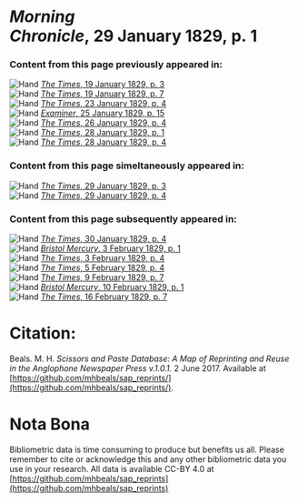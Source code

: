 # *Morning Chronicle*, 29 January 1829, p. 1  
  
### Content from this page previously appeared in:  
![Hand](http://scissorsandpaste.net/wp-content/uploads/2017/06/smallhandpointer.png) [*The Times*, 19 January 1829, p. 3](https://mhbeals.github.io/sap_html/The-Times/The-Times-19-January-1829-p-3)  
![Hand](http://scissorsandpaste.net/wp-content/uploads/2017/06/smallhandpointer.png) [*The Times*, 19 January 1829, p. 7](https://mhbeals.github.io/sap_html/The-Times/The-Times-19-January-1829-p-7)  
![Hand](http://scissorsandpaste.net/wp-content/uploads/2017/06/smallhandpointer.png) [*The Times*, 23 January 1829, p. 4](https://mhbeals.github.io/sap_html/The-Times/The-Times-23-January-1829-p-4)  
![Hand](http://scissorsandpaste.net/wp-content/uploads/2017/06/smallhandpointer.png) [*Examiner*, 25 January 1829, p. 15](https://mhbeals.github.io/sap_html/Examiner/Examiner-25-January-1829-p-15)  
![Hand](http://scissorsandpaste.net/wp-content/uploads/2017/06/smallhandpointer.png) [*The Times*, 26 January 1829, p. 4](https://mhbeals.github.io/sap_html/The-Times/The-Times-26-January-1829-p-4)  
![Hand](http://scissorsandpaste.net/wp-content/uploads/2017/06/smallhandpointer.png) [*The Times*, 28 January 1829, p. 1](https://mhbeals.github.io/sap_html/The-Times/The-Times-28-January-1829-p-1)  
![Hand](http://scissorsandpaste.net/wp-content/uploads/2017/06/smallhandpointer.png) [*The Times*, 28 January 1829, p. 4](https://mhbeals.github.io/sap_html/The-Times/The-Times-28-January-1829-p-4)  
  
### Content from this page simeltaneously appeared in:  
![Hand](http://scissorsandpaste.net/wp-content/uploads/2017/06/smallhandpointer.png) [*The Times*, 29 January 1829, p. 3](https://mhbeals.github.io/sap_html/The-Times/The-Times-29-January-1829-p-3)  
![Hand](http://scissorsandpaste.net/wp-content/uploads/2017/06/smallhandpointer.png) [*The Times*, 29 January 1829, p. 4](https://mhbeals.github.io/sap_html/The-Times/The-Times-29-January-1829-p-4)  
  
### Content from this page subsequently appeared in:  
![Hand](http://scissorsandpaste.net/wp-content/uploads/2017/06/smallhandpointer.png) [*The Times*, 30 January 1829, p. 4](https://mhbeals.github.io/sap_html/The-Times/The-Times-30-January-1829-p-4)  
![Hand](http://scissorsandpaste.net/wp-content/uploads/2017/06/smallhandpointer.png) [*Bristol Mercury*, 3 February 1829, p. 1](https://mhbeals.github.io/sap_html/Bristol-Mercury/Bristol-Mercury-3-February-1829-p-1)  
![Hand](http://scissorsandpaste.net/wp-content/uploads/2017/06/smallhandpointer.png) [*The Times*, 3 February 1829, p. 4](https://mhbeals.github.io/sap_html/The-Times/The-Times-3-February-1829-p-4)  
![Hand](http://scissorsandpaste.net/wp-content/uploads/2017/06/smallhandpointer.png) [*The Times*, 5 February 1829, p. 4](https://mhbeals.github.io/sap_html/The-Times/The-Times-5-February-1829-p-4)  
![Hand](http://scissorsandpaste.net/wp-content/uploads/2017/06/smallhandpointer.png) [*The Times*, 9 February 1829, p. 7](https://mhbeals.github.io/sap_html/The-Times/The-Times-9-February-1829-p-7)  
![Hand](http://scissorsandpaste.net/wp-content/uploads/2017/06/smallhandpointer.png) [*Bristol Mercury*, 10 February 1829, p. 1](https://mhbeals.github.io/sap_html/Bristol-Mercury/Bristol-Mercury-10-February-1829-p-1)  
![Hand](http://scissorsandpaste.net/wp-content/uploads/2017/06/smallhandpointer.png) [*The Times*, 16 February 1829, p. 7](https://mhbeals.github.io/sap_html/The-Times/The-Times-16-February-1829-p-7)  


# Citation: 

Beals. M. H. *Scissors and Paste Database: A Map of Reprinting and Reuse in the Anglophone Newspaper Press v.1.0.1.* 2 June 2017. Available at [https://github.com/mhbeals/sap_reprints/](https://github.com/mhbeals/sap_reprints/). 

# Nota Bona

Bibliometric data is time consuming to produce but benefits us all. Please remember to cite or acknowledge this and any other bibliometric data you use in your research. All data is available CC-BY 4.0 at [https://github.com/mhbeals/sap_reprints](https://github.com/mhbeals/sap_reprints)
